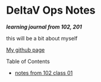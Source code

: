 # DeltaV Ops Notes
***learning journal from 102, 201***

this will be a bit about myself

[My github page](https://github.com/dextar9000)

Table of Contents
- [notes from 102 class 01](/102class01.md)
